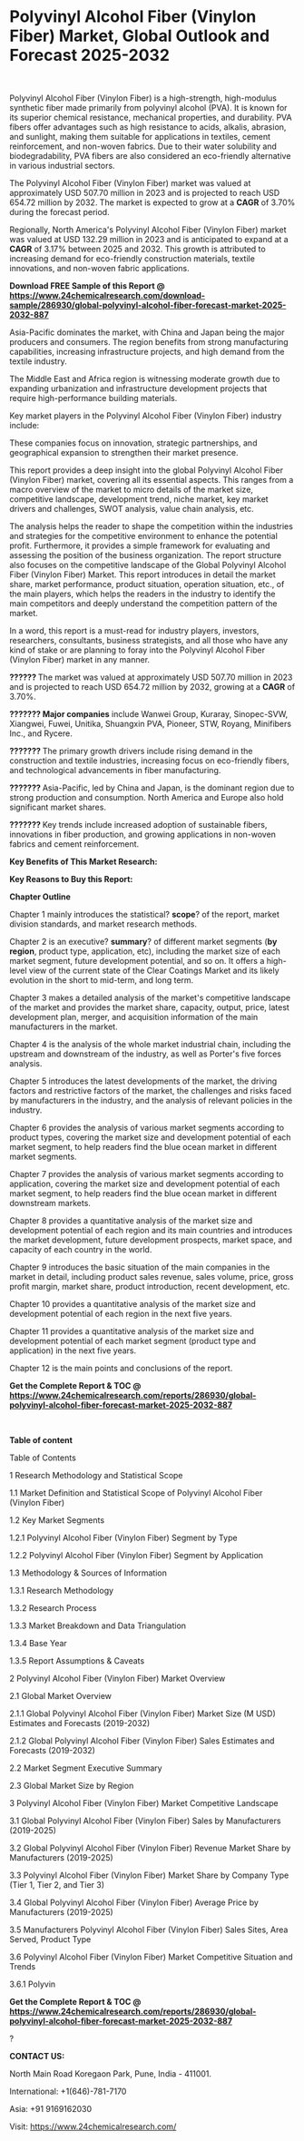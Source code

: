 <h1>Polyvinyl Alcohol Fiber (Vinylon Fiber) Market, Global Outlook and Forecast 2025-2032</h1><br/><p><span style="font-size:14px">Polyvinyl Alcohol Fiber (Vinylon Fiber) is a high-strength, high-modulus synthetic fiber made primarily from polyvinyl alcohol (PVA). It is known for its superior chemical resistance, mechanical properties, and durability. PVA fibers offer advantages such as high resistance to acids, alkalis, abrasion, and sunlight, making them suitable for applications in textiles, cement reinforcement, and non-woven fabrics. Due to their water solubility and biodegradability, PVA fibers are also considered an eco-friendly alternative in various industrial sectors.</span></p>
 
 
 
 <p><span style="font-size:14px">The Polyvinyl Alcohol Fiber (Vinylon Fiber) market was valued at approximately USD 507.70 million in 2023 and is projected to reach USD 654.72 million by 2032. The market is expected to grow at a <strong>CAGR</strong> of 3.70% during the forecast period.</span></p>
 
 
 
 <p><span style="font-size:14px">Regionally, North America&#39;s Polyvinyl Alcohol Fiber (Vinylon Fiber) market was valued at USD 132.29 million in 2023 and is anticipated to expand at a <strong>CAGR</strong> of 3.17% between 2025 and 2032. This growth is attributed to increasing demand for eco-friendly construction materials, textile innovations, and non-woven fabric applications.</span></p>
 
 
 
 <div><b>Download FREE Sample of this Report @ <a href="https://www.24chemicalresearch.com/download-sample/286930/global-polyvinyl-alcohol-fiber-forecast-market-2025-2032-887">https://www.24chemicalresearch.com/download-sample/286930/global-polyvinyl-alcohol-fiber-forecast-market-2025-2032-887</a></b></div>
 
 
 
 <p><span style="font-size:14px">Asia-Pacific dominates the market, with China and Japan being the major producers and consumers. The region benefits from strong manufacturing capabilities, increasing infrastructure projects, and high demand from the textile industry.</span></p>
 
 
 
 <p><span style="font-size:14px">The Middle East and Africa region is witnessing moderate growth due to expanding urbanization and infrastructure development projects that require high-performance building materials.</span></p>
 
 
 
 <p><span style="font-size:14px">Key market players in the Polyvinyl Alcohol Fiber (Vinylon Fiber) industry include:</span></p>
 
 
 
 <p><span style="font-size:14px">These companies focus on innovation, strategic partnerships, and geographical expansion to strengthen their market presence.</span></p>
 
 
 
 <p><span style="font-size:14px">This report provides a deep insight into the global Polyvinyl Alcohol Fiber (Vinylon Fiber) market, covering all its essential aspects. This ranges from a macro overview of the market to micro details of the market size, competitive landscape, development trend, niche market, key market drivers and challenges, SWOT analysis, value chain analysis, etc.</span></p>
 
 
 
 <p><span style="font-size:14px">The analysis helps the reader to shape the competition within the industries and strategies for the competitive environment to enhance the potential profit. Furthermore, it provides a simple framework for evaluating and assessing the position of the business organization. The report structure also focuses on the competitive landscape of the Global Polyvinyl Alcohol Fiber (Vinylon Fiber) Market. This report introduces in detail the market share, market performance, product situation, operation situation, etc., of the main players, which helps the readers in the industry to identify the main competitors and deeply understand the competition pattern of the market.</span></p>
 
 
 
 <p><span style="font-size:14px">In a word, this report is a must-read for industry players, investors, researchers, consultants, business strategists, and all those who have any kind of stake or are planning to foray into the Polyvinyl Alcohol Fiber (Vinylon Fiber) market in any manner.</span></p>
 
 
 
 <p><span style="font-size:14px"><strong>?????? </strong>The market was valued at approximately USD 507.70 million in 2023 and is projected to reach USD 654.72 million by 2032, growing at a <strong>CAGR</strong> of 3.70%.</span></p>
 
 
 
 <p><span style="font-size:14px"><strong>??????? </strong><strong>Major companies</strong> include Wanwei Group, Kuraray, Sinopec-SVW, Xiangwei, Fuwei, Unitika, Shuangxin PVA, Pioneer, STW, Royang, Minifibers Inc., and Rycere.</span></p>
 
 
 
 <p><span style="font-size:14px"><strong>??????? </strong>The primary growth drivers include rising demand in the construction and textile industries, increasing focus on eco-friendly fibers, and technological advancements in fiber manufacturing.</span></p>
 
 
 
 <p><span style="font-size:14px"><strong>??????? </strong>Asia-Pacific, led by China and Japan, is the dominant region due to strong production and consumption. North America and Europe also hold significant market shares.</span></p>
 
 
 
 <p><span style="font-size:14px"><strong>??????? </strong>Key trends include increased adoption of sustainable fibers, innovations in fiber production, and growing applications in non-woven fabrics and cement reinforcement.</span></p>
 
 
 
 <p><span style="font-size:14px"><strong>Key Benefits of This Market Research:</strong></span></p>
 
 
 
 <p><span style="font-size:16px"><span style="font-size:14px"><strong>Key <strong>Reasons to Buy</strong> this Report:</strong></span></span></p>
 
 
 
 <p><span style="font-size:14px"><strong>Chapter Outline</strong></span></p>
 
 
 
 <p><span style="font-size:14px">Chapter 1 mainly introduces the statistical? <strong><strong>scope</strong></strong>? of the report, market division standards, and market research methods.</span></p>
 
 
 
 <p><span style="font-size:14px">Chapter 2 is an executive? <strong><strong>summary</strong></strong>? of different market segments (<strong>by region</strong>, product type, application, etc), including the market size of each market segment, future development potential, and so on. It offers a high-level view of the current state of the Clear Coatings Market and its likely evolution in the short to mid-term, and long term.</span></p>
 
 
 
 <p><span style="font-size:14px">Chapter 3 makes a detailed analysis of the market&#39;s competitive landscape of the market and provides the market share, capacity, output, price, latest development plan, merger, and acquisition information of the main manufacturers in the market.</span></p>
 
 
 
 <p><span style="font-size:14px">Chapter 4 is the analysis of the whole market industrial chain, including the upstream and downstream of the industry, as well as Porter&#39;s five forces analysis.</span></p>
 
 
 
 <p><span style="font-size:14px">Chapter 5 introduces the latest developments of the market, the driving factors and restrictive factors of the market, the challenges and risks faced by manufacturers in the industry, and the analysis of relevant policies in the industry.</span></p>
 
 
 
 <p><span style="font-size:14px">Chapter 6 provides the analysis of various market segments according to product types, covering the market size and development potential of each market segment, to help readers find the blue ocean market in different market segments.</span></p>
 
 
 
 <p><span style="font-size:14px">Chapter 7 provides the analysis of various market segments according to application, covering the market size and development potential of each market segment, to help readers find the blue ocean market in different downstream markets.</span></p>
 
 
 
 <p><span style="font-size:14px">Chapter 8 provides a quantitative analysis of the market size and development potential of each region and its main countries and introduces the market development, future development prospects, market space, and capacity of each country in the world.</span></p>
 
 
 
 <p><span style="font-size:14px">Chapter 9 introduces the basic situation of the main companies in the market in detail, including product sales revenue, sales volume, price, gross profit margin, market share, product introduction, recent development, etc.</span></p>
 
 
 
 <p><span style="font-size:14px">Chapter 10 provides a quantitative analysis of the market size and development potential of each region in the next five years.</span></p>
 
 
 
 <p><span style="font-size:14px">Chapter 11 provides a quantitative analysis of the market size and development potential of each market segment (product type and application) in the next five years.</span></p>
 
 
 
 <p><span style="font-size:14px">Chapter 12 is the main points and conclusions of the report.</span></p>
 
 
 
 <div><b>Get the Complete Report & TOC @ <a href="https://www.24chemicalresearch.com/reports/286930/global-polyvinyl-alcohol-fiber-forecast-market-2025-2032-887">https://www.24chemicalresearch.com/reports/286930/global-polyvinyl-alcohol-fiber-forecast-market-2025-2032-887</a></b></div>
 
 
 
 <p><br />
 
 <b>Table of content</b></p>
 
 
 
 <p>Table of Contents<br />
 
 1 Research Methodology and Statistical Scope<br />
 
 1.1 Market Definition and Statistical Scope of Polyvinyl Alcohol Fiber (Vinylon Fiber)<br />
 
 1.2 Key Market Segments<br />
 
 1.2.1 Polyvinyl Alcohol Fiber (Vinylon Fiber) Segment by Type<br />
 
 1.2.2 Polyvinyl Alcohol Fiber (Vinylon Fiber) Segment by Application<br />
 
 1.3 Methodology & Sources of Information<br />
 
 1.3.1 Research Methodology<br />
 
 1.3.2 Research Process<br />
 
 1.3.3 Market Breakdown and Data Triangulation<br />
 
 1.3.4 Base Year<br />
 
 1.3.5 Report Assumptions & Caveats<br />
 
 2 Polyvinyl Alcohol Fiber (Vinylon Fiber) Market Overview<br />
 
 2.1 Global Market Overview<br />
 
 2.1.1 Global Polyvinyl Alcohol Fiber (Vinylon Fiber) Market Size (M USD) Estimates and Forecasts (2019-2032)<br />
 
 2.1.2 Global Polyvinyl Alcohol Fiber (Vinylon Fiber) Sales Estimates and Forecasts (2019-2032)<br />
 
 2.2 Market Segment Executive Summary<br />
 
 2.3 Global Market Size by Region<br />
 
 3 Polyvinyl Alcohol Fiber (Vinylon Fiber) Market Competitive Landscape<br />
 
 3.1 Global Polyvinyl Alcohol Fiber (Vinylon Fiber) Sales by Manufacturers (2019-2025)<br />
 
 3.2 Global Polyvinyl Alcohol Fiber (Vinylon Fiber) Revenue Market Share by Manufacturers (2019-2025)<br />
 
 3.3 Polyvinyl Alcohol Fiber (Vinylon Fiber) Market Share by Company Type (Tier 1, Tier 2, and Tier 3)<br />
 
 3.4 Global Polyvinyl Alcohol Fiber (Vinylon Fiber) Average Price by Manufacturers (2019-2025)<br />
 
 3.5 Manufacturers Polyvinyl Alcohol Fiber (Vinylon Fiber) Sales Sites, Area Served, Product Type<br />
 
 3.6 Polyvinyl Alcohol Fiber (Vinylon Fiber) Market Competitive Situation and Trends<br />
 
 3.6.1 Polyvin</p>
 
 
 
 <div><b>Get the Complete Report & TOC @ <a href="https://www.24chemicalresearch.com/reports/286930/global-polyvinyl-alcohol-fiber-forecast-market-2025-2032-887">https://www.24chemicalresearch.com/reports/286930/global-polyvinyl-alcohol-fiber-forecast-market-2025-2032-887</a></b></div>
 
 
 
 <p>? </p>
 
 
 
 <p><b>CONTACT US:</b><br />
 
 North Main Road Koregaon Park, Pune, India - 411001.<br />
 
 International: +1(646)-781-7170<br />
 
 Asia: +91 9169162030<br />
 
 Visit: <a href="https://www.24chemicalresearch.com/">https://www.24chemicalresearch.com/</a></p>